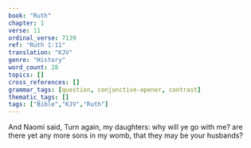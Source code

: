 ```yaml
---
book: "Ruth"
chapter: 1
verse: 11
ordinal_verse: 7139
ref: "Ruth 1:11"
translation: "KJV"
genre: "History"
word_count: 28
topics: []
cross_references: []
grammar_tags: [question, conjunctive-opener, contrast]
thematic_tags: []
tags: ["Bible","KJV","Ruth"]
---
```

And Naomi said, Turn again, my daughters: why will ye go with me? are there yet any more sons in my womb, that they may be your husbands?

